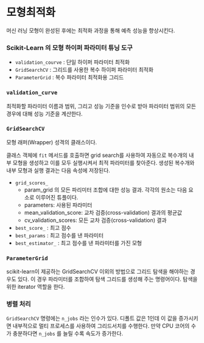 <script> MathJax.Hub.Queue(["Typeset",MathJax.Hub]); </script>

# 모형최적화

머신 러닝 모형이 완성된 후에는 최적화 과정을 통해 예측 성능을 향상시킨다. 

### Scikit-Learn 의 모형 하이퍼 파라미터 튜닝 도구

- `validation_courve`  : 단일 하이퍼 파라미터 최적화
- `GridSearchCV`  : 그리드를 사용한 복수 하이퍼 파라미터 최적화
- `ParameterGrid`  : 복수 파라미터 최적화용 그리드

### `validation_curve`

최적화할 파라미터 이름과 범위, 그리고 성능 기준을 인수로 받아 파라미터 범위의 모든 경우에 대해 성능 기준을 계산한다. 

### `GridSearchCV`

모형 래퍼(Wrapper) 성격의 클래스이다. 

클래스 객체에 `fit` 메서드를 호출하면 grid search를 사용하여 자동으로 복수개의 내부 모형을 생성하고 이를 모두 실행시켜서 최적 파라미터를 찾아준다. 생성된 복수개와 내부 모형과 실행 결과는 다음 속성에 저장된다.
- `grid_scores_`
    - param_grid 의 모든 파리미터 조합에 대한 성능 결과. 각각의 원소는 다음 요소로 이루어진 튜플이다.
    - parameters: 사용된 파라미터
    - mean_validation_score: 교차 검증(cross-validation) 결과의 평균값
    - cv_validation_scores: 모든 교차 검증(cross-validation) 결과
- `best_score_` : 최고 점수
- `best_params` : 최고 점수를 낸 파라미터
- `best_estimator_` : 최고 점수를 낸 파라미터를 가진 모형

### `ParameterGrid`

scikit-learn이 제공하는 GridSearchCV 이외의 방법으로 그리드 탐색을 해야하는 경우도 있다. 이 경우 파라미터를 조합하여 탐색 그리드를 생성해 주는 명령어이다. 탐색을 위한 iterator 역할을 한다.

### 병렬 처리

`GridSearchCV` 명령에는 `n_jobs` 라는 인수가 있다. 디폴트 값은 1인데 이 값을 증가시키면 내부적으로 멀티 프로세스를 사용하여 그리드서치를 수행한다. 만약 CPU 코어의 수가 충분하다면 `n_jobs` 를 늘릴 수록 속도가 증가한다. 